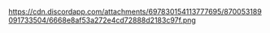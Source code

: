 https://cdn.discordapp.com/attachments/697830154113777695/870053189091733504/6668e8af53a272e4cd72888d2183c97f.png